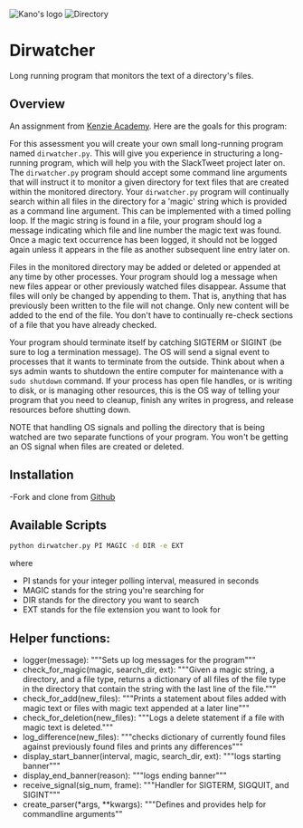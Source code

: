 
![Kano's logo](https://i.imgur.com/Yc5nxbI.png) 
![Directory](https://imgur.com/YtC7fW5.png)

# Dirwatcher
Long running program that monitors the text of a directory's files. 

## Overview
An assignment from [Kenzie Academy](https://kenzie.academy). Here are the goals for this program: 

For this assessment you will create your own small long-running program named `dirwatcher.py`.  This will give you experience in structuring a long-running program, which will help you with the SlackTweet project later on. The `dirwatcher.py` program should accept some command line arguments that will instruct it to monitor a given directory for text files that are created within the monitored directory.  Your `dirwatcher.py` program will continually search within all files in the directory for a 'magic' string which is provided as a command line argument.  This can be implemented with a timed polling loop.  If the magic string is found in a file, your program should log a message indicating which file and line number the magic text was found.  Once a magic text occurrence has been logged, it should not be logged again unless it appears in the file as another subsequent line entry later on.

Files in the monitored directory may be added or deleted or appended at any time by other processes.  Your program should log a message when new files appear or other previously watched files disappear.  Assume that files will only be changed by appending to them.  That is, anything that has previously been written to the file will not change.  Only new content will be added to the end of the file.  You don't have to continually re-check sections of a file that you have already checked.

Your program should terminate itself by catching SIGTERM or SIGINT (be sure to log a termination message).  The OS will send a signal event to processes that it wants to terminate from the outside.  Think about when a sys admin wants to shutdown the entire computer for maintenance with a `sudo shutdown` command.  If your process has open file handles, or is writing to disk, or is managing other resources, this is the OS way of telling your program that you need to cleanup, finish any writes in progress, and release resources before shutting down.

NOTE that handling OS signals and polling the directory that is being watched are two separate functions of your program.  You won't be getting an OS signal when files are created or deleted.

## Installation
-Fork and clone from [Github](https://github.com/knmarvel/dirwatcher)

## Available Scripts
```zsh
python dirwatcher.py PI MAGIC -d DIR -e EXT
```

where 
- PI stands for your integer polling interval, measured in seconds
- MAGIC stands for the string you're searching for
- DIR stands for the directory you want to search
- EXT stands for the file extension you want to look for

## Helper functions:
- logger(message): 
    """Sets up log messages for the program"""
- check_for_magic(magic, search_dir, ext):
    """Given a magic string, a directory, and a file type,
    returns a dictionary of all files of the file type in
    the directory that contain the string with the last line
    of the file."""
- check_for_add(new_files):
    """Prints a statement about files added with magic text
    or files with magic text appended at a later line"""
- check_for_deletion(new_files):
    """Logs a delete statement if a file with magic text is deleted."""
- log_difference(new_files):
    """checks dictionary of currently found files against previously
    found files and prints any differences"""
- display_start_banner(interval, magic, search_dir, ext):
    """logs starting banner"""
- display_end_banner(reason):
    """logs ending banner"""
- receive_signal(sig_num, frame):
    """Handler for SIGTERM, SIGQUIT, and SIGINT"""
- create_parser(*args, **kwargs):
    """Defines and provides help for commandline arguments""